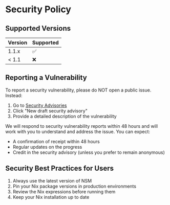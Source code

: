 # Security Policy

## Supported Versions

| Version | Supported          |
| ------- | ------------------ |
| 1.1.x   | :white_check_mark: |
| < 1.1   | :x:                |

## Reporting a Vulnerability

To report a security vulnerability, please do NOT open a public issue. Instead:

1. Go to [Security Advisories](https://github.com/mdaashir/NSM/security/advisories)
2. Click "New draft security advisory"
3. Provide a detailed description of the vulnerability

We will respond to security vulnerability reports within 48 hours and will work with you to understand and address the issue. You can expect:

- A confirmation of receipt within 48 hours
- Regular updates on the progress
- Credit in the security advisory (unless you prefer to remain anonymous)

## Security Best Practices for Users

1. Always use the latest version of NSM
2. Pin your Nix package versions in production environments
3. Review the Nix expressions before running them
4. Keep your Nix installation up to date
